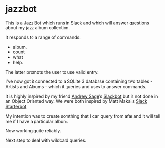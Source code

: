 # jazzbot

This is a Jazz Bot which runs in Slack and which will answer questions about my jazz album collection.

It responds to a range of commands: 

* album, 
* count 
* what
* help. 

The latter prompts the user to use valid entry.

I've now got it connected to a SQLite 3 database containing two tables - Artists and Albums - which it queries and uses to answer commands.

It is highly inspired by my friend [Andrew Sage](http://twitter.com/symboticaandrew)'s [Slackbot](https://github.com/andrewsage/slackbot) but is not done in an Object Oriented way. We were both inspired by Matt Makai's [Slack Starterbot](https://github.com/mattmakai/slack-starterbot/)

My intention was to create somthing that I can query from afar and it will tell me if I have a particular album.

Now working quite reliably.

Next step to deal with wildcard queries.


